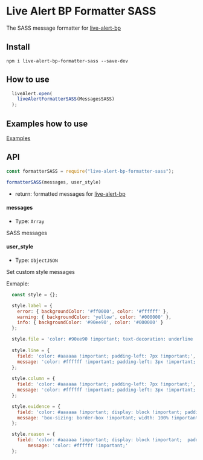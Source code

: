 # Live Alert BP Formatter SASS

The SASS message formatter for [live-alert-bp](https://github.com/semiromid/live-alert-bp)


##  Install
```shell
npm i live-alert-bp-formatter-sass --save-dev
```

## How to use

```javascript
  liveAlert.open(
    liveAlertFormatterSASS(MessagesSASS)
  );
```

## Examples how to use

[Examples](https://github.com/semiromid/live-alert-bp#examples)

## API

```javascript
const formatterSASS = require("live-alert-bp-formatter-sass");

formatterSASS(messages, user_style)
```

* return: formatted messages for [live-alert-bp](https://github.com/semiromid/live-alert-bp)

#### messages
* Type: `Array`

SASS messages

#### user_style
* Type: `ObjectJSON`

Set custom style messages

Exmaple:
```javascript
  const style = {};	

  style.label = {
	error: { backgroundColor: '#ff0000', color: '#ffffff' },
	warning: { backgroundColor: 'yellow', color: '#000000' },
	info: { backgroundColor: '#90ee90', color: '#000000' }
  };

  style.file = 'color: #90ee90 !important; text-decoration: underline !important;';
	
  style.line = {
	field: 'color: #aaaaaa !important; padding-left: 7px !important;', 
	message: 'color: #ffffff !important; padding-left: 3px !important;'
  };
	
  style.column = {
	field: 'color: #aaaaaa !important; padding-left: 7px !important;', 
	message: 'color: #ffffff !important; padding-left: 3px !important;'
  };

  style.evidence = {
	field: 'color: #aaaaaa !important; display: block !important; padding-bottom: 8px !important;', 
	message: 'box-sizing: border-box !important; width: 100% !important; overflow-x: auto !important; color: #ffffff !important; display: inline-block !important; border: dashed 1px #b9b9b9 !important; padding: 20px !important;'
  };

  style.reason = {
	field: 'color: #aaaaaa !important; display: block !important;  padding-top: 3px !important;', 
		message: 'color: #ffffff !important;'
  };	
```
